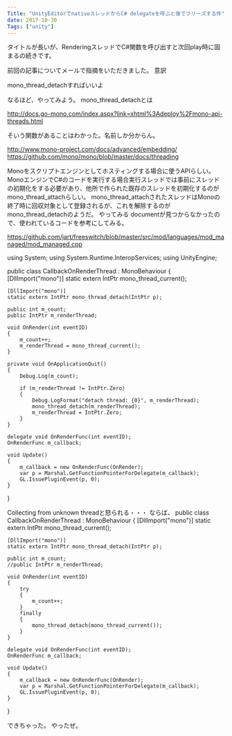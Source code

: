 ```yaml
---
Title: "UnityEditorでnativeスレッドからC# delegateを呼ぶと後でフリーズする件"
date: 2017-10-30
Tags: ["unity"]
---
```


タイトルが長いが、RenderingスレッドでC#関数を呼び出すと次回play時に固まるの続きです。

前回の記事についてメールで指摘をいただきました。
意訳

mono_thread_detachすればいいよ

なるほど、やってみよう。
mono_thread_detachとは

http://docs.go-mono.com/index.aspx?link=xhtml%3Adeploy%2Fmono-api-threads.html

そいう関数があることはわかった。名前しか分からん。

http://www.mono-project.com/docs/advanced/embedding/
https://github.com/mono/mono/blob/master/docs/threading

Monoをスクリプトエンジンとしてホスティングする場合に使うAPIらしい。
MonoエンジンでC#のコードを実行する場合実行スレッドでは事前にスレッドの初期化をする必要があり、他所で作られた既存のスレッドを初期化するのがmono_thread_attachらしい。 mono_thread_attachされたスレッドはMonoの終了時に回収対象として登録されるが、これを解除するのがmono_thread_detachのようだ。
やってみる
documentが見つからなかったので、使われているコードを参考にしてみる。

https://github.com/jart/freeswitch/blob/master/src/mod/languages/mod_managed/mod_managed.cpp

using System;
using System.Runtime.InteropServices;
using UnityEngine;


public class CallbackOnRenderThread : MonoBehaviour
{
    [DllImport("mono")]
    static extern IntPtr mono_thread_current();

    [DllImport("mono")]
    static extern IntPtr mono_thread_detach(IntPtr p);

    public int m_count;
    public IntPtr m_renderThread;

    void OnRender(int eventID)
    {
        m_count++;
        m_renderThread = mono_thread_current();
    }

    private void OnApplicationQuit()
    {
        Debug.Log(m_count);

        if (m_renderThread != IntPtr.Zero)
        {
            Debug.LogFormat("detach thread: {0}", m_renderThread);
            mono_thread_detach(m_renderThread);
            m_renderThread = IntPtr.Zero;
        }
    }

    delegate void OnRenderFunc(int eventID);
    OnRenderFunc m_callback;

    void Update()
    {
        m_callback = new OnRenderFunc(OnRender);
        var p = Marshal.GetFunctionPointerForDelegate(m_callback);
        GL.IssuePluginEvent(p, 0);
    }
}

Collecting from unknown threadと怒られる・・・
ならば、
public class CallbackOnRenderThread : MonoBehaviour
{
    [DllImport("mono")]
    static extern IntPtr mono_thread_current();

    [DllImport("mono")]
    static extern IntPtr mono_thread_detach(IntPtr p);

    public int m_count;
    //public IntPtr m_renderThread;

    void OnRender(int eventID)
    {
        try
        {
            m_count++;
        }
        finally
        {
            mono_thread_detach(mono_thread_current());
        }
    }

    delegate void OnRenderFunc(int eventID);
    OnRenderFunc m_callback;

    void Update()
    {
        m_callback = new OnRenderFunc(OnRender);
        var p = Marshal.GetFunctionPointerForDelegate(m_callback);
        GL.IssuePluginEvent(p, 0);
    }
}

できちゃった。
やったぜ。
